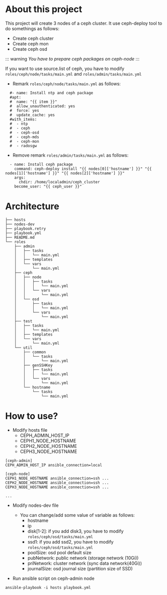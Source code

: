 # About this project

This project will create 3 nodes of a ceph cluster.
It use ceph-deploy tool to do somethings as follows:

+ Create ceph cluster
+ Create ceph mon
+ Create ceph osd

::: warning
*You have to prepare ceph packages on ceph-node*
:::


If you want to use source.list of ceph, you have to modify `roles/ceph/node/tasks/main.yml` and `roles/admin/tasks/main.yml`

+ Remark `roles/ceph/node/tasks/main.yml` as follows:
  
```
  #- name: Install ntp and ceph package
  #apt:
  #  name: "{{ item }}"
  #  allow_unauthenticated: yes
  #  force: yes
  #  update_cache: yes
  #with_items:
  #  - ntp
  #  - ceph
  #  - ceph-osd
  #  - ceph-mds
  #  - ceph-mon
  #  - radosgw
```
  
+ Remove remark `roles/admin/tasks/main.yml` as follows:
  
```
  - name: Install ceph package
    command: ceph-deploy install "{{ nodes[0]['hostname'] }}" "{{ nodes[1]['hostname'] }}" "{{ nodes[2]['hostname'] }}"
    args:
      chdir: /home/localadmin/ceph_cluster
    become_user: "{{ ceph_user }}"
```

# Architecture

```
├── hosts
├── nodes-dev
├── playbook.retry
├── playbook.yml
├── README.md
└── roles
    ├── admin
    │   ├── tasks
    │   │   └── main.yml
    │   ├── templates
    │   └── vars
    │       └── main.yml
    ├── ceph
    │   ├── node
    │   │   ├── tasks
    │   │   │   └── main.yml
    │   │   └── vars
    │   │       └── main.yml
    │   └── osd
    │       ├── tasks
    │       │   └── main.yml
    │       └── vars
    │           └── main.yml
    ├── test
    │   ├── tasks
    │   │   └── main.yml
    │   ├── templates
    │   └── vars
    │       └── main.yml
    └── util
        ├── common
        │   └── tasks
        │       └── main.yml
        ├── genSSHKey
        │   ├── tasks
        │   │   └── main.yml
        │   └── vars
        │       └── main.yml
        └── hostname
            └── tasks
                └── main.yml

```

# How to use?

+ Modify hosts file
  - CEPH_ADMIN_HOST_IP
  - CEPH1_NODE_HOSTNAME
  - CEPH2_NODE_HOSTNAME
  - CEPH3_NODE_HOSTNAME

```
[ceph-admin]
CEPH_ADMIN_HOST_IP ansible_connection=local

[ceph-node]
CEPH1_NODE_HOSTNAME ansible_connection=ssh ...
CEPH2_NODE_HOSTNAME ansible_connection=ssh ...
CEPH3_NODE_HOSTNAME ansible_connection=ssh ...

...
```

+ Modify nodes-dev file
  - You can change/add some value of variable as follows:
    * hostname
    * ip
    * disk[1-2]: if you add disk3, you have to modify `roles/ceph/osd/tasks/main.yml`
    * ssd1: if you add ssd2, you have to modify `roles/ceph/osd/tasks/main.yml`
    * poolSize: osd pool default size
    * pubNetwork: public network (storage network (10Gi))
    * priNetwork: cluster network (sync data network(40Gi))
    * journalSize: osd journal size (partition size of SSD)
    
+ Run ansible script on ceph-admin node

```
ansible-playbook -i hosts playbook.yml
```

    
    
    
  
